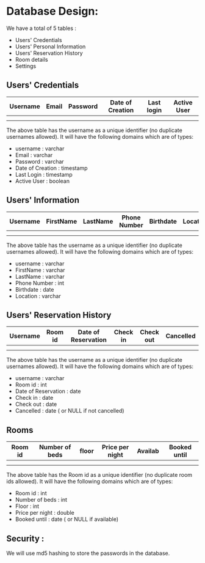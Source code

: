 # Database Design:
We have a total of 5 tables : 
- Users' Credentials
- Users' Personal Information
- Users' Reservation History
- Room details
- Settings 

## Users' Credentials 

| Username      | Email | Password   | Date of Creation | Last login | Active User
| :---:        |    :----:   |          :---: |  :---:        |    :----:   |          :---: |
|       |        |   | | | |
|       |        |   | | | |

The above table has the username as a unique identifier (no duplicate usernames allowed). It will have the following domains which are of types:
- username : varchar
- Email : varchar
- Password : varchar
- Date of Creation : timestamp
- Last Login : timestamp
- Active User : boolean 


## Users' Information 

| Username      | FirstName | LastName   | Phone Number | Birthdate | Location
| :---:        |    :----:   |          :---: |  :---:        |    :----:   |          :---: |
|       |        |   | | | |
|       |        |   | | | |

The above table has the username as a unique identifier (no duplicate usernames allowed). It will have the following domains which are of types:
- username : varchar
- FirstName : varchar
- LastName : varchar
- Phone Number : int
- Birthdate : date
- Location : varchar


## Users' Reservation History

| Username      | Room id | Date of Reservation   | Check in | Check out | Cancelled
| :---:        |    :----:   |          :---: |  :---:        |    :----:   |          :---: |
|       |        |   | | | |
|       |        |   | | | |

The above table has the username as a unique identifier (no duplicate usernames allowed). It will have the following domains which are of types:
- username : varchar
- Room id : int
- Date of Reservation : date
- Check in : date
- Check out  : date
- Cancelled : date ( or NULL if not cancelled)


## Rooms

| Room id      | Number of beds| floor   | Price per night | Availab | Booked until
| :---:        |    :----:   |          :---: |  :---:        |    :----:   | :----:   |        
|       |        |   | | | |
|       |        |   | | | |

The above table has the Room id as a unique identifier (no duplicate room ids allowed). It will have the following domains which are of types:
- Room id : int
- Number of beds : int
- Floor : int
- Price per night  : double
- Booked until : date ( or NULL if available)


## Security : 
We will use md5 hashing to store the passwords in the database.
